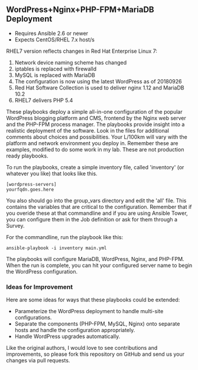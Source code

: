 ## WordPress+Nginx+PHP-FPM+MariaDB Deployment

- Requires Ansible 2.6 or newer
- Expects CentOS/RHEL 7.x host/s

RHEL7 version reflects changes in Red Hat Enterprise Linux 7:
1. Network device naming scheme has changed
2. iptables is replaced with firewalld
3. MySQL is replaced with MariaDB
4. The configuration is now using the latest WordPress as of 20180926
5. Red Hat Software Collection is used to deliver nginx 1.12 and MariaDB 10.2
6. RHEL7 delivers PHP 5.4 

These playbooks deploy a simple all-in-one configuration of the popular WordPress blogging platform and CMS, frontend by the Nginx web server and the PHP-FPM process manager. The playbooks provide insight into a realistic deployment of the software. Look in the files for additional comments about choices and possibilities. Your L/100km will vary with the platform and network environment you deploy in. Remember these are examples, modified to do some work in my lab. These are not production ready playbooks.

To run the playbooks, create a simple inventory file, called 'inventory' (or whatever you like) that looks like this.

	[wordpress-servers]
	yourfqdn.goes.here

You also should go into the group_vars directory and edit the 'all' file. This contains the variables that are critical to the configuration. Remember that if you overide these at that commandline and if you are using Ansible Tower, you can configure them in the Job definition or ask for them through a Survey.

For the commandline, run the playbook like this:

	ansible-playbook -i inventory main.yml

The playbooks will configure MariaDB, WordPress, Nginx, and PHP-FPM. When the run is complete, you can hit your configured server name to begin the WordPress configuration.

### Ideas for Improvement

Here are some ideas for ways that these playbooks could be extended:

- Parameterize the WordPress deployment to handle multi-site configurations.
- Separate the components (PHP-FPM, MySQL, Nginx) onto separate hosts and 
handle the configuration appropriately.
- Handle WordPress upgrades automatically.

Like the original authors, I would love to see contributions and improvements, so please fork this repository on GitHub and send us your changes via pull requests.
